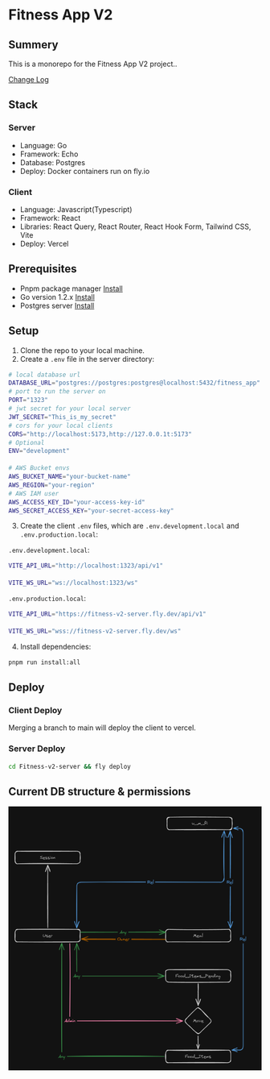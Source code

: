 # Fitness App V2

## Summery

This is a monorepo for the Fitness App V2 project..

[Change Log](./CHANGELOG.md)

## Stack

### Server

- Language: Go
- Framework: Echo
- Database: Postgres
- Deploy: Docker containers run on fly.io

### Client

- Language: Javascript(Typescript)
- Framework: React
- Libraries: React Query, React Router, React Hook Form, Tailwind CSS, Vite
- Deploy: Vercel

## Prerequisites

- Pnpm package manager [Install](https://pnpm.io/installation)
- Go version 1.2.x [Install](https://go.dev/doc/install)
- Postgres server [Install](https://www.postgresql.org/download/)

## Setup

1. Clone the repo to your local machine.
2. Create a `.env` file in the server directory:

```bash
# local database url
DATABASE_URL="postgres://postgres:postgres@localhost:5432/fitness_app"
# port to run the server on
PORT="1323"
# jwt secret for your local server
JWT_SECRET="This_is_my_secret"
# cors for your local clients
CORS="http://localhost:5173,http://127.0.0.1t:5173"
# Optional
ENV="development"

# AWS Bucket envs
AWS_BUCKET_NAME="your-bucket-name"
AWS_REGION="your-region"
# AWS IAM user
AWS_ACCESS_KEY_ID="your-access-key-id"
AWS_SECRET_ACCESS_KEY="your-secret-access-key"
```

3. Create the client `.env` files, which are `.env.development.local` and `.env.production.local`:

`.env.development.local`:

```bash
VITE_API_URL="http://localhost:1323/api/v1"

VITE_WS_URL="ws://localhost:1323/ws"
```

`.env.production.local`:

```bash
VITE_API_URL="https://fitness-v2-server.fly.dev/api/v1"

VITE_WS_URL="wss://fitness-v2-server.fly.dev/ws"
```

4. Install dependencies:

```bash
pnpm run install:all
```

## Deploy

### Client Deploy

Merging a branch to main will deploy the client to vercel.

### Server Deploy

```bash
cd Fitness-v2-server && fly deploy
```

## Current DB structure & permissions

![Database Structure](./assets/001.png)
